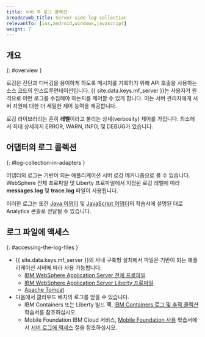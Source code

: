 ```yaml
---
title: 서버 측 로그 콜렉션
breadcrumb_title: Server-side log collection
relevantTo: [ios,android,windows,javascript]
weight: 7
---
```

<!-- NLS_CHARSET=UTF-8 -->
## 개요
{: #overview }

로깅은 진단과 디버깅을 용이하게 하도록 메시지를 기록하기 위해 API 호출을 사용하는 소스 코드의 인스트루먼테이션입니다. {{ site.data.keys.mf_server }}는 사용자가 원격으로 어떤 로그를 수집해야 하는지를 제어할 수 있게 합니다. 이는 서버 관리자에게 서버 자원에 대한 더 세밀한 제어 능력을 제공합니다.

로깅 라이브러리는 흔히 **레벨**이라고 불리는 상세(verbosity) 제어를 가집니다. 최소에서 최대 상세까지 ERROR, WARN, INFO, 및 DEBUG가 있습니다.

## 어댑터의 로그 콜렉션
{: #log-collection-in-adapters }

어댑터의 로그는 기반이 되는 애플리케이션 서버 로깅 메커니즘으로 볼 수 있습니다.  
WebSphere 전체 프로파일 및 Liberty 프로파일에서 지정된 로깅 레벨에 따라 **messages.log** 및 **trace.log** 파일이 사용됩니다.

이러한 로그는 또한 [Java 어댑터](java-adapter) 및 [JavaScript 어댑터](javascript-adapter)의 학습서에 설명된 대로 Analytics 콘솔로 전달될 수 있습니다.

## 로그 파일에 액세스
{: #accessing-the-log-files }

* {{ site.data.keys.mf_server }}의 사내 구축형 설치에서 파일은 기반이 되는 애플리케이션 서버에 따라 사용 가능합니다.
    * [IBM WebSphere Application Server 전체 프로파일](http://ibm.biz/knowctr#SSEQTP_8.5.5/com.ibm.websphere.base.doc/ae/ttrb_trcover.html)
    * [IBM WebSphere Application Server Liberty 프로파일](http://ibm.biz/knowctr#SSEQTP_8.5.5/com.ibm.websphere.wlp.doc/ae/rwlp_logging.html?cp=SSEQTP_8.5.5%2F1-16-0-0)
    * [Apache Tomcat](http://tomcat.apache.org/tomcat-7.0-doc/logging.html)
* 다음에서 클라우드 배치의 로그를 얻을 수 있습니다.
    * IBM Containers 또는 Liberty 빌드 팩, [IBM Containers 로그 및 추적 콜렉션](../../bluemix/mobilefirst-server-using-scripts/log-and-trace-collection/) 학습서를 참조하십시오.
    * Mobile Foundation IBM Cloud 서비스, [Mobile Foundation 사용](../../bluemix/using-mobile-foundation) 학습서에서 [서버 로그에 액세스](../../bluemix/using-mobile-foundation/#accessing-server-logs) 절을 참조하십시오. 
